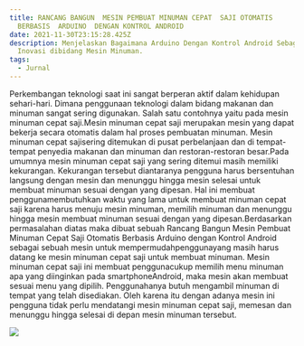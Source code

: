```yaml
---
title: RANCANG BANGUN  MESIN PEMBUAT MINUMAN CEPAT  SAJI OTOMATIS
  BERBASIS  ARDUINO  DENGAN KONTROL ANDROID
date: 2021-11-30T23:15:28.425Z
description: Menjelaskan Bagaimana Arduino Dengan Kontrol Android Sebagai
  Inovasi dibidang Mesin Minuman.
tags:
  - Jurnal
---
```

Perkembangan  teknologi  saat  ini  sangat  berperan  aktif dalam kehidupan   sehari-hari.      Dimana   penggunaan teknologi  dalam  bidang  makanan  dan  minuman  sangat sering   digunakan.   Salah   satu   contohnya   yaitu   pada mesin  minuman  cepat  saji.Mesin  minuman  cepat  saji merupakan  mesin  yang  dapat  bekerja  secara  otomatis dalam hal proses pembuatan minuman. Mesin minuman cepat sajisering ditemukan di pusat perbelanjaan dan di tempat-tempat   penyedia   makanan   dan   minuman   dan restoran-restoran besar.Pada umumnya  mesin minuman cepat saji yang sering ditemui masih    memiliki kekurangan. Kekurangan tersebut diantaranya pengguna harus bersentuhan langsung dengan    mesin    dan menunggu    hingga    mesin    selesai    untuk    membuat minuman sesuai dengan yang dipesan. Hal ini membuat penggunamembutuhkan    waktu    yang    lama    untuk membuat   minuman   cepat   saji   karena   harus   menuju mesin   minuman,   memilih   minuman   dan   menunggu hingga  mesin  membuat  minuman  sesuai  dengan  yang dipesan.Berdasarkan  permasalahan  diatas  maka  dibuat sebuah   Rancang   Bangun   Mesin   Pembuat   Minuman Cepat  Saji  Otomatis  Berbasis  Arduino  dengan  Kontrol Android  sebagai  sebuah  mesin  untuk mempermudahpenggunayang  masih  harus  datang  ke  mesin  minuman cepat  saji    untuk  membuat  minuman.  Mesin  minuman cepat  saji  ini  membuat penggunacukup  memilih  menu minuman    apa    yang    diinginkan    pada smartphoneAndroid,  maka  mesin  akan  membuat  sesuai  menu  yang dipilih. Penggunahanya  butuh  mengambil  minuman  di tempat  yang  telah  disediakan.  Oleh  karena  itu  dengan adanya   mesin   ini pengguna tidak perlu   mendatangi mesin  minuman  cepat  saji,  memesan  dan  menunggu hingga selesai di depan mesin minuman tersebut.



![](https://i.pinimg.com/originals/ef/21/89/ef21898efc8b5f17c53447361fd9e97a.jpg)